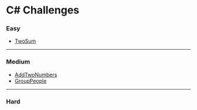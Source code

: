 # C# Challenges

### Easy

- [TwoSum](easy/TwoSum/TwoSum)

---

### Medium

- [AddTwoNumbers](medium/AddTwoNumbers/AddTwoNumbers)
- [GroupPeople](medium/GroupPeople/GroupPeople)

---

### Hard